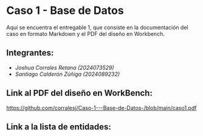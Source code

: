 # **Caso 1 - Base de Datos**  

Aquí se encuentra el entregable 1, que consiste en la documentación del caso en formato Markdown y el PDF del diseño en Workbench.  

## **Integrantes:**  
- *Joshua Corrales Retana (2024073529)*  
- *Santiago Calderón Zúñiga (2024089232)*


## **Link al PDF del diseño en WorkBench:**  
https://github.com/corralesj/Caso-1---Base-de-Datos-/blob/main/caso1.pdf

## **Link a la lista de entidades:**  

